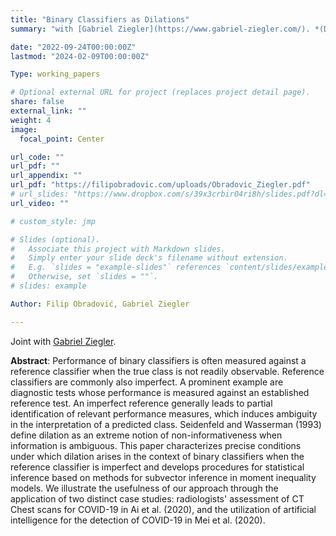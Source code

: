 ```yaml
---
title: "Binary Classifiers as Dilations"
summary: "with [Gabriel Ziegler](https://www.gabriel-ziegler.com/). *(Draft coming soon)*"

date: "2022-09-24T00:00:00Z"
lastmod: "2024-02-09T00:00:00Z"

Type: working_papers

# Optional external URL for project (replaces project detail page).
share: false
external_link: ""
weight: 4
image:
  focal_point: Center

url_code: ""
url_pdf: ""
url_appendix: ""
url_pdf: "https://filipobradovic.com/uploads/Obradovic_Ziegler.pdf"
# url_slides: "https://www.dropbox.com/s/39x3crbir04ri8h/slides.pdf?dl=0"
url_video: ""

# custom_style: jmp

# Slides (optional).
#   Associate this project with Markdown slides.
#   Simply enter your slide deck's filename without extension.
#   E.g. `slides = "example-slides"` references `content/slides/example-slides.md`.
#   Otherwise, set `slides = ""`.
# slides: example

Author: Filip Obradović, Gabriel Ziegler

---
```


Joint with [Gabriel Ziegler](https://www.gabriel-ziegler.com/).

**Abstract**: Performance of binary classifiers is often measured against a reference classifier when the true class is not readily observable. Reference classifiers are commonly also imperfect. A prominent example are diagnostic tests whose performance is measured against an established reference test. An imperfect reference generally leads to partial identification of relevant performance measures, which induces ambiguity in the interpretation of a predicted class. Seidenfeld and Wasserman (1993) define dilation as an extreme notion of non-informativeness when information is ambiguous. This paper characterizes precise conditions under which dilation arises in the context of binary classifiers when the reference classifier is imperfect and develops procedures for statistical inference based on methods for subvector inference in moment inequality models. We illustrate the usefulness of our approach through the application of two distinct case studies: radiologists' assessment of CT Chest scans for COVID-19 in Ai et al. (2020), and the utilization of artificial intelligence for the detection of COVID-19 in Mei et al. (2020).
